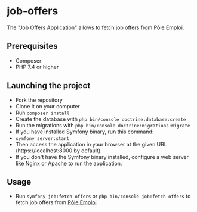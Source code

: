 # job-offers
The "Job Offers Application" allows to fetch job offers from Pôle Emploi. 

## Prerequisites
* Composer
* PHP 7.4 or higher

## Launching the project

* Fork the repository
* Clone it on your computer
* Run `composer install`
* Create the database with `php bin/console doctrine:database:create`
* Run the migrations with `php bin/console doctrine:migrations:migrate`
* If you have installed Symfony binary, run this command:
* `symfony server:start`
* Then access the application in your browser at the given URL (https://localhost:8000 by default).
* If you don't have the Symfony binary installed, configure a web server like Nginx or Apache to run the application.

## Usage
* Run `symfony job:fetch-offers` or `php bin/console job:fetch-offers` to fetch job offers from [Pôle Emploi](https://pole-emploi.io/data/api/offres-emploi)
